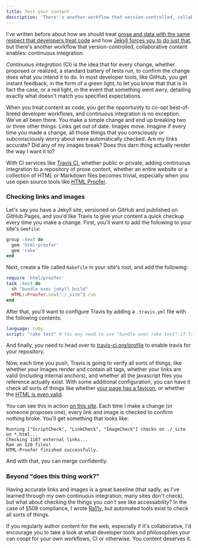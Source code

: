 ```yaml
---
title: Test your content
description: 'There''s another workflow that version-controlled, collaborative content enables: continuous integration for prose.'
---
```


I've written before about how we should treat [prose and data with the same respect that developers treat code](//ben.balter.com/2013/09/16/treat-data-as-code/) and how [Jekyll forces you to do just that](//ben.balter.com/2013/10/30/content-is-king/), but there's another workflow that version-controlled, collaborative content enables: continuous integration.

*Continuous integration* (CI) is the idea that for every change, whether proposed or realized, a standard battery of tests run, to confirm the change does what you intend it to do. In most developer tools, like GitHub, you get instant feedback, in the form of a green light, to let you know that that is in fact the case, or a red light, in the event that something went awry, detailing exactly what doesn't match you specified expectations.

When you treat content as code, you get the opportunity to co-opt best-of-breed developer workflows, and continuous integration is no exception. We've all been there. You make a simple change and end up breaking two or three other things. Links get out of date. Images move. Imagine if every time you made a change, all those things that you consciously or subconsciously worry about were automatically checked. Are my links accurate? Did any of my images break? Does this darn thing actually render the way I want it to?

With CI services like [Travis CI](https://travis-ci.org/), whether public or private, adding continuous integration to a repository of prose content, whether an entire website or a collection of HTML or Markdown files becomes trivial, especially when you use open source tools like [HTML Proofer](https://github.com/gjtorikian/html-proofer).

### Checking links and images

Let's say you have a Jekyll site, versioned on GitHub and published on GitHub Pages, and you'd like Travis to give your content a quick checkup every time you make a change. First, you'll want to add the following to your site's `Gemfile`:

```ruby
group :test do
  gem 'html-proofer'
  gem 'rake'
end
```

Next, create a file called `Rakefile` in your site's root, and add the following:

```ruby
require 'html/proofer'
task :test do
  sh "bundle exec jekyll build"
  HTML::Proofer.new("./_site").run
end
```

After that, you'll want to configure Travis by adding a `.travis.yml` file with the following contents:

```yaml
language: ruby
script: "rake test" # You may need to use "bundle exec rake test" if Travis fails on the require for the HTML/Proofer
```

And finally, you need to head over to [travis-ci.org/profile](https://travis-ci.org/profile) to enable travis for your repository.

Now, each time you push, Travis is going to verify all sorts of things, like whether your images render and contain alt tags, whether your links are valid (including internal anchors), and whether all the javascript files you reference actually exist. With some additional configuration, you can have it check all sorts of things like whether [your page has a favicon](https://github.com/gjtorikian/html-proofer#favicon), or whether the [HTML is even valid](https://github.com/gjtorikian/html-proofer#html).

You can see this in action [on this site](https://travis-ci.org/benbalter/benbalter.github.com). Each time I make a change (or someone proposes one), every link and image is checked to confirm nothing broke. You'll get something that looks like:

```
Running ["ScriptCheck", "LinkCheck", "ImageCheck"] checks on ./_site on *.html...
Checking 1187 external links...
Ran on 120 files!
HTML-Proofer finished successfully.
```

And with that, you can merge confidently.

### Beyond "does this thing work?"

Having accurate links and images is a great baseline (that sadly, as I've learned through my own continuous integration, many sites don't check), but what about checking the things you *can't* see like accessability? In the case of §508 compliance, I wrote [Ra11y](https://github.com/benbalter/ra11y), but automated tools exist to check all sorts of things.

If you regularly author content for the web, especially if it's collaborative, I'd encourage you to take a look at what developer tools and philosophies your can coopt for your own workflows, CI or otherwise. You content deserves it.
